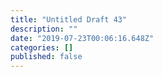 ```yaml
---
title: "Untitled Draft 43"
description: ""
date: "2019-07-23T00:06:16.648Z"
categories: []
published: false
---
```



